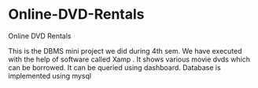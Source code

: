 # Online-DVD-Rentals
Online DVD Rentals


This is the DBMS mini project we  did  during 4th sem. We have executed with the help of software called Xamp . It shows various movie dvds which can be borrowed. It can be queried using dashboard.  Database is implemented using mysql
